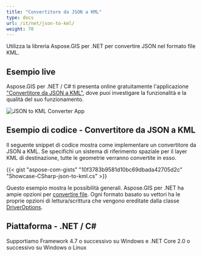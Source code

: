 ```yaml
---
title: "Convertitore da JSON a KML"
type: docs
url: /it/net/json-to-kml/
weight: 70
---
```


Utilizza la libreria Aspose.GIS per .NET per convertire JSON nel formato file KML.

## **Esempio live**

Aspose.GIS per .NET / C# ti presenta online gratuitamente l'applicazione ["Convertitore da JSON a KML"](https://products.aspose.app/gis/conversion/json-to-kml), dove puoi investigare la funzionalità e la qualità del suo funzionamento.

![JSON to KML Converter App](conversion.png)

## **Esempio di codice - Convertitore da JSON a KML**

Il seguente snippet di codice mostra come implementare un convertitore da JSON a KML. Se specifichi un sistema di riferimento spaziale per il layer KML di destinazione, tutte le geometrie verranno convertite in esso. 

{{< gist "aspose-com-gists" "10f3783b9581d10bc69dbada42705d2c" "Showcase-CSharp-json-to-kml.cs" >}}

Questo esempio mostra le possibilità generali. Aspose.GIS per .NET ha ampie opzioni per [convertire file](https://docs.aspose.com/gis/net/vector-layers/). Ogni formato basato su vettori ha le proprie opzioni di lettura/scrittura che vengono ereditate dalla classe [DriverOptions](https://reference.aspose.com/gis/net/aspose.gis/driveroptions).

## **Piattaforma - .NET / C#**

Supportiamo Framework 4.7 o successivo su Windows e .NET Core 2.0 o successivo su Windows o Linux

